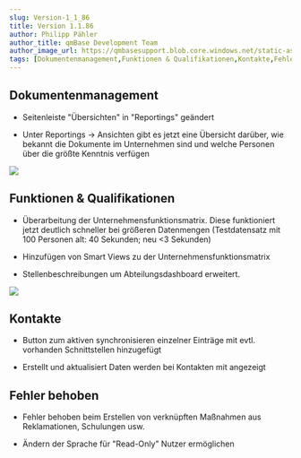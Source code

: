 ```yaml
---
slug: Version-1_1_86
title: Version 1.1.86
author: Philipp Pähler
author_title: qmBase Development Team
author_image_url: https://qmbasesupport.blob.core.windows.net/static-assets/img/persons/paehler_round.png
tags: [Dokumentenmanagement,Funktionen & Qualifikationen,Kontakte,Fehler behoben, Changelog]
---
```

## Dokumentenmanagement

*   Seitenleiste "Übersichten" in "Reportings" geändert

*   Unter Reportings -> Ansichten gibt es jetzt eine Übersicht darüber, wie bekannt die Dokumente im Unternehmen sind und welche Personen über die größte Kenntnis verfügen

![](https://caqadmin.blob.core.windows.net/releasenotes/71-images/mceclip1.png)

## Funktionen & Qualifikationen

*   Überarbeitung der Unternehmensfunktionsmatrix. Diese funktioniert jetzt deutlich schneller bei größeren Datenmengen (Testdatensatz mit 100 Personen alt: 40 Sekunden; neu <3 Sekunden)

*   Hinzufügen von Smart Views zu der Unternehmensfunktionsmatrix

*   Stellenbeschreibungen um Abteilungsdashboard erweitert.

![](https://caqadmin.blob.core.windows.net/releasenotes/71-images/mceclip0.png)

## Kontakte

*   Button zum aktiven synchronisieren einzelner Einträge mit evtl. vorhanden Schnittstellen hinzugefügt

*   Erstellt und aktualisiert Daten werden bei Kontakten mit angezeigt

## Fehler behoben

*   Fehler behoben beim Erstellen von verknüpften Maßnahmen aus Reklamationen, Schulungen usw.

*   Ändern der Sprache für "Read-Only" Nutzer ermöglichen